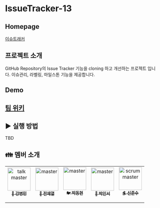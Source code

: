 # IssueTracker-13

## Homepage
[이슈트래커](https://kr.object.ncloudstorage.com/issue-tracker-13/index.html)

## 프로젝트 소개
GitHub Repository의 Issue Tracker 기능을 cloning 하고 개선하는 프로젝트 입니다. 이슈관리, 라벨링, 마일스톤 기능을 제공합니다. 

## Demo

## [팀 위키](https://github.com/boostcamp-2020/IssueTracker-13/wiki)

## :arrow_forward: 실행 방법

TBD

## :family: 멤버 소개

<table>
  <tr>
    <td align="center"><a href="https://github.com/mike123789-dev"><img src="https://avatars1.githubusercontent.com/u/64558078?s=400&u=c47145039327308445bf2963bd1d1ba96e8b03ee&v=4" width="75px;" alt="talk master"/><br/><sub><b>&#x1f34e 강병민</b></sub></a><br/><img src="https://noticon-static.tammolo.com/dgggcrkxq/image/upload/v1582581609/noticon/cczbpahp5od6voerbvwr.svg" width="14px;"/></td>
    <td align="center"><a href="https://github.com/jayten42"><img src="https://avatars0.githubusercontent.com/u/57934461?s=400&v=4" width="75px;" alt=" master"/><br/><sub><b>&#x1f34f 전재열</b></sub></a><br/><img src="https://noticon-static.tammolo.com/dgggcrkxq/image/upload/v1582581609/noticon/cczbpahp5od6voerbvwr.svg" width="14px;"/></td>
    <td align="center"><a href="https://github.com/parkdit94"><img src="https://avatars0.githubusercontent.com/u/68668924?s=400&v=4" width="75px;" alt=" master"/><br/><sub><b>&#x1f426 박동현</b></sub></a><br/><img src="https://noticon-static.tammolo.com/dgggcrkxq/image/upload/v1567008394/noticon/ohybolu4ensol1gzqas1.png" width="14px;"></td>
    <td align="center"><a href="https://github.com/passwd10"><img src="https://avatars1.githubusercontent.com/u/52442237?s=400&u=48c1ef65d9f5094f65f99e02dd1191656c57425f&v=4" width="75px;" alt=" master"/><br/><sub><b>&#x1f528 박인서</b></sub>
      </a><br/><img src="https://noticon-static.tammolo.com/dgggcrkxq/image/upload/v1567008394/noticon/ohybolu4ensol1gzqas1.png" width="14px;"></td>
    <td align="center"><a href="https://github.com/junsushin-dev"><img src="https://avatars3.githubusercontent.com/u/32405358?s=400&u=cbda272c344b4c9e35cc1ee452f0bc4eae7e34c3&v=4" width="75px;" alt="scrum master"/><br/><sub><b>&#x1f3c4 신준수</b></sub></a><br/><img src="https://noticon-static.tammolo.com/dgggcrkxq/image/upload/v1567008394/noticon/ohybolu4ensol1gzqas1.png" width="14px;"></td>
  </tr>
</table>